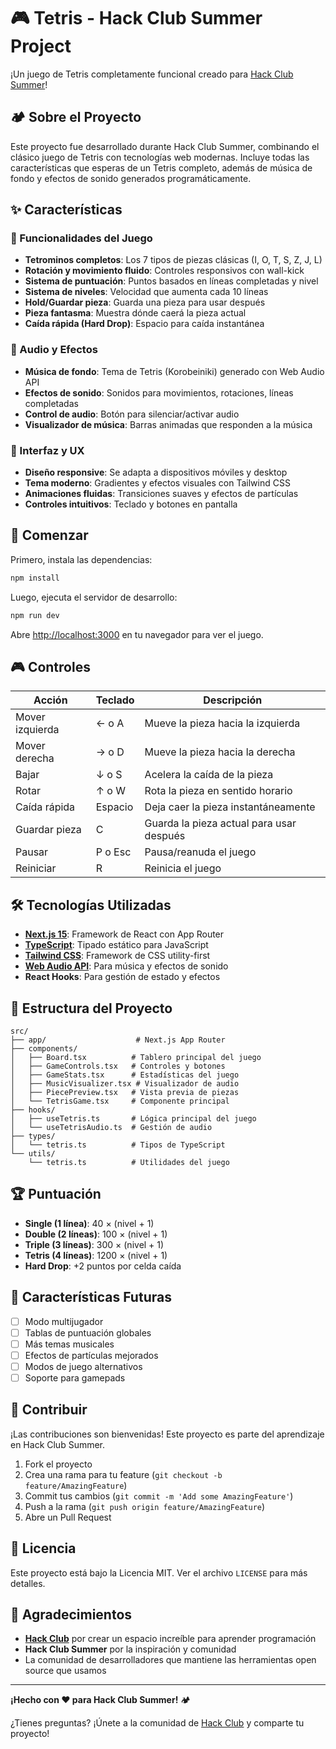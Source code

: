 # 🎮 Tetris - Hack Club Summer Project

¡Un juego de Tetris completamente funcional creado para [Hack Club Summer](https://summer.hackclub.com/)! 

## 🏕️ Sobre el Proyecto

Este proyecto fue desarrollado durante Hack Club Summer, combinando el clásico juego de Tetris con tecnologías web modernas. Incluye todas las características que esperas de un Tetris completo, además de música de fondo y efectos de sonido generados programáticamente.

## ✨ Características

### 🎯 Funcionalidades del Juego
- **Tetrominos completos**: Los 7 tipos de piezas clásicas (I, O, T, S, Z, J, L)
- **Rotación y movimiento fluido**: Controles responsivos con wall-kick
- **Sistema de puntuación**: Puntos basados en líneas completadas y nivel
- **Sistema de niveles**: Velocidad que aumenta cada 10 líneas
- **Hold/Guardar pieza**: Guarda una pieza para usar después
- **Pieza fantasma**: Muestra dónde caerá la pieza actual
- **Caída rápida (Hard Drop)**: Espacio para caída instantánea

### 🎵 Audio y Efectos
- **Música de fondo**: Tema de Tetris (Korobeiniki) generado con Web Audio API
- **Efectos de sonido**: Sonidos para movimientos, rotaciones, líneas completadas
- **Control de audio**: Botón para silenciar/activar audio
- **Visualizador de música**: Barras animadas que responden a la música

### 🎨 Interfaz y UX
- **Diseño responsive**: Se adapta a dispositivos móviles y desktop
- **Tema moderno**: Gradientes y efectos visuales con Tailwind CSS
- **Animaciones fluidas**: Transiciones suaves y efectos de partículas
- **Controles intuitivos**: Teclado y botones en pantalla

## 🚀 Comenzar

Primero, instala las dependencias:

```bash
npm install
```

Luego, ejecuta el servidor de desarrollo:

```bash
npm run dev
```

Abre [http://localhost:3000](http://localhost:3000) en tu navegador para ver el juego.

## 🎮 Controles

| Acción | Teclado | Descripción |
|--------|---------|-------------|
| Mover izquierda | ← o A | Mueve la pieza hacia la izquierda |
| Mover derecha | → o D | Mueve la pieza hacia la derecha |
| Bajar | ↓ o S | Acelera la caída de la pieza |
| Rotar | ↑ o W | Rota la pieza en sentido horario |
| Caída rápida | Espacio | Deja caer la pieza instantáneamente |
| Guardar pieza | C | Guarda la pieza actual para usar después |
| Pausar | P o Esc | Pausa/reanuda el juego |
| Reiniciar | R | Reinicia el juego |

## 🛠️ Tecnologías Utilizadas

- **[Next.js 15](https://nextjs.org/)**: Framework de React con App Router
- **[TypeScript](https://www.typescriptlang.org/)**: Tipado estático para JavaScript
- **[Tailwind CSS](https://tailwindcss.com/)**: Framework de CSS utility-first
- **[Web Audio API](https://developer.mozilla.org/en-US/docs/Web/API/Web_Audio_API)**: Para música y efectos de sonido
- **React Hooks**: Para gestión de estado y efectos

## 📁 Estructura del Proyecto

```
src/
├── app/                    # Next.js App Router
├── components/            
│   ├── Board.tsx          # Tablero principal del juego
│   ├── GameControls.tsx   # Controles y botones
│   ├── GameStats.tsx      # Estadísticas del juego
│   ├── MusicVisualizer.tsx # Visualizador de audio
│   ├── PiecePreview.tsx   # Vista previa de piezas
│   └── TetrisGame.tsx     # Componente principal
├── hooks/
│   ├── useTetris.ts       # Lógica principal del juego
│   └── useTetrisAudio.ts  # Gestión de audio
├── types/
│   └── tetris.ts          # Tipos de TypeScript
└── utils/
    └── tetris.ts          # Utilidades del juego
```

## 🏆 Puntuación

- **Single (1 línea)**: 40 × (nivel + 1)
- **Double (2 líneas)**: 100 × (nivel + 1)  
- **Triple (3 líneas)**: 300 × (nivel + 1)
- **Tetris (4 líneas)**: 1200 × (nivel + 1)
- **Hard Drop**: +2 puntos por celda caída

## 🎯 Características Futuras

- [ ] Modo multijugador
- [ ] Tablas de puntuación globales
- [ ] Más temas musicales
- [ ] Efectos de partículas mejorados
- [ ] Modos de juego alternativos
- [ ] Soporte para gamepads

## 🤝 Contribuir

¡Las contribuciones son bienvenidas! Este proyecto es parte del aprendizaje en Hack Club Summer.

1. Fork el proyecto
2. Crea una rama para tu feature (`git checkout -b feature/AmazingFeature`)
3. Commit tus cambios (`git commit -m 'Add some AmazingFeature'`)
4. Push a la rama (`git push origin feature/AmazingFeature`)
5. Abre un Pull Request

## 📝 Licencia

Este proyecto está bajo la Licencia MIT. Ver el archivo `LICENSE` para más detalles.

## 🙏 Agradecimientos

- **[Hack Club](https://hackclub.com/)** por crear un espacio increíble para aprender programación
- **Hack Club Summer** por la inspiración y comunidad
- La comunidad de desarrolladores que mantiene las herramientas open source que usamos

---

**¡Hecho con ❤️ para Hack Club Summer!** 🏕️

¿Tienes preguntas? ¡Únete a la comunidad de [Hack Club](https://hackclub.com/) y comparte tu proyecto!
